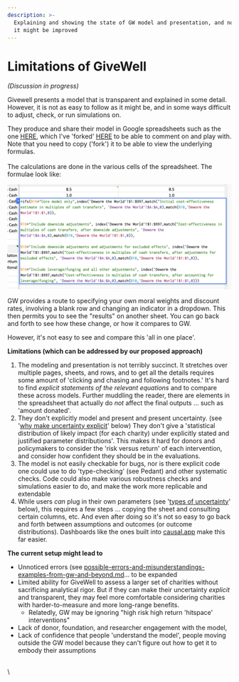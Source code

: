 ```yaml
---
description: >-
  Explaining and showing the state of GW model and presentation, and noting how
  it might be improved
---
```


# Limitations of GiveWell

_(Discussion in progress)_

Givewell presents a model that is transparent and explained in some detail. However, it is not as easy to follow as it might be, and in some ways difficult to adjust, check, or run simulations on.&#x20;

They produce and share their model in Google spreadsheets such as the one [HERE](https://docs.google.com/spreadsheets/d/16XOOB1oWse1ICbF0OVXUYtwWwpvG3mxAAQ6LYAAndQU/edit#gid=1377543212), which I've 'forked' [HERE](broken-reference) to be able to comment on and play with. Note that you need to copy ('fork') it to be able to view the underlying formulas. \
\
The calculations are done in the various cells of the spreadsheet. The formulae look like:&#x20;

![](<../../.gitbook/assets/image (1) (1).png>)

GW provides a route to specifying your own moral weights and discount rates, involving a blank row and changing an indicator in a dropdown. This then permits you to see the "results" on another sheet. You can go back and forth to see how these change, or how it compares to GW.&#x20;

However, it's not easy to see and compare this 'all in one place'.



**Limitations (which can be addressed by our proposed approach)**

1. The modeling and presentation is not terribly succinct. It stretches over multiple pages, sheets, and rows, and to get all the details requires some amount of 'clicking and chasing and following footnotes.'  It's hard to find _explicit statements of the relevant equations_ and to compare these across models. Further muddling the reader, there are elements in the spreadsheet that actually do _not_ affect the final outputs ... such as 'amount donated'. &#x20;
2. They don't explicitly model and present and present uncertainty.  (see '[why make uncertainty explicit](../incorporating-uncertainty.md)' below) They don't give a 'statistical distribution of likely impact (for each charity) under explicitly stated and justified parameter distributions'.  This makes it hard for donors and policymakers to consider the 'risk versus return' of each intervention, and consider how confident they should be in the evaluations.  &#x20;
3. The model is not easily checkable for bugs, nor is there explicit code one could use to do 'type-checking' (see Pedant) and other systematic checks.  Code could also make various robustness checks and simulations easier to do, and make the work more replicable and extendable
4. While users _can_ plug in their own parameters (see '[types of uncertainty](../incorporating-uncertainty.md#what-types-of-uncertainty...)'  below), this requires a few steps ... copying the sheet and consulting certain columns, etc.  And even after doing so it's not so easy to go back and forth between assumptions and outcomes (or outcome distributions). Dashboards like the ones built into [causal.app](../../tools-and-examples/causal.app/ "mention") make this far easier.



**The current setup might lead to**&#x20;

* Unnoticed errors (see [possible-errors-and-misunderstandings-examples-from-gw-and-beyond.md](possible-errors-and-misunderstandings-examples-from-gw-and-beyond.md "mention")... to be expanded
* Limited ability for GiveWell to assess a larger set of charities without sacrificing analytical rigor. But if they can make their uncertainty _explicit_ and transparent, they may feel more comfortable considering charities with harder-to-measure and more long-range benefits.
  * Relatedly, GW may be ignoring "high risk high return 'hitspace' interventions"&#x20;
* Lack of donor, foundation, and researcher  engagement with the model,
* &#x20;Lack of confidence that people 'understand the model', people moving outside the GW model because they can't figure out how to get it to embody their assumptions&#x20;







\
\

